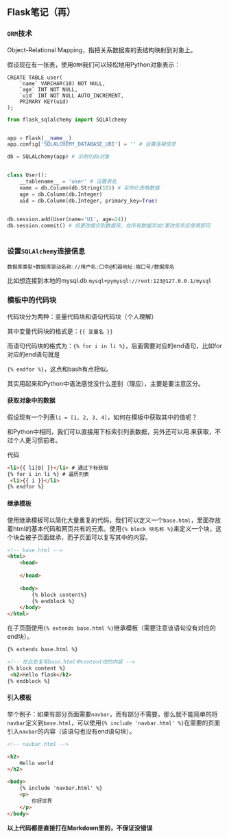 ## Flask笔记（再）

### `ORM`技术

Object-Relational Mapping，指把关系数据库的表结构映射到对象上。

假设现在有一张表，使用`ORM`我们可以轻松地用Python对象表示：

```mysql
CREATE TABLE user(
	`name` VARCHAR(10) NOT NULL,
    `age` INT NOT NULL, 
    `uid` INT NOT NULL AUTO_INCREMENT,
    PRIMARY KEY(uid)
);
```

```python
from flask_sqlalchemy import SQLAlchemy


app = Flask(__name__)
app.config['SQLALCHEMY_DATABASE_URI'] = '' # 设置连接信息

db = SQLALchemy(app) # 示例化db对象


class User():
    __tablename__ = 'user' # 设置表名
    name = db.Column(db.String(10)) # 实例化表格数据
    age = db.Column(db.Integer)
    uid = db.Column(db.Integer, primary_key=True)

    
db.session.add(User(name='U1', age=24))
db.session.commit() # 将更改提交到数据库，在所有数据添加/更改完毕后使用即可
    
```

### 设置`SQLAlchemy`连接信息

 `数据库类型+数据库驱动名称://用户名:口令@机器地址:端口号/数据库名`

比如想连接到本地的mysql.db `mysql+pymysql://root:123@127.0.0.1/mysql`

### 模板中的代码块

代码块分为两种：变量代码块和语句代码块（个人理解）

其中变量代码块的格式是：`{{ 变量名 }}`

而语句代码块的格式为：`{% for i in li %}`，后面需要对应的end语句，比如for对应的end语句就是

`{% endfor %}`，这点和bash有点相似。

其实用起来和Python中语法感觉没什么差别（理应），主要是要注意区分。

#### 获取对象中的数据

假设现有一个列表`li = [1, 2, 3, 4]`，如何在模板中获取其中的值呢？

和Python中相同，我们可以直接用下标索引列表数据，另外还可以用.来获取，不过个人更习惯前者。

代码

```html
<li>{{ li[0] }}</li> # 通过下标获取
{% for i in li %} # 遍历列表
 <li>{{ i }}</li>
{% endfor %}
```

#### 继承模板

使用继承模板可以简化大量重复的代码，我们可以定义一个`base.html`，里面存放着html的基本代码和网页共有的元素。使用`{% block 块名称 %}`来定义一个块，这个块会被子页面继承，而子页面可以复写其中的内容。

```html
<!-- base.html -->
<html>
    <head>
        
    </head>
    
    <body>
        {% block content%}
        {% endblock %}
    </body>
</html>
```

在子页面使用`{% extends base.html %}`继承模板（需要注意该语句没有对应的end块）。

```html
{% extends base.html %}

<!-- 在此处复写base.html中content块的内容 -->
{% block content %}
 <h2>Hello flask</h2>
{% endblock %}
```

#### 引入模板

举个例子：如果有部分页面需要`navbar`，而有部分不需要，那么就不能简单的将`navbar`定义到`base.html`，可以使用`{% include 'navbar.html' %}`在需要的页面引入`navbar`的内容（该语句也没有end语句块）。

```html
<!-- navbar.html -->

<h2>
    Hello world
</h2>
```

```html
<body>
    {% include 'navbar.html' %}
    <p>
        你好世界
    </p>
</body>
```

**以上代码都是直接打在Markdown里的，不保证没错误**

